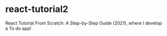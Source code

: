 # react-tutorial2
React Tutorial From Scratch: A Step-by-Step Guide (2021), where I develop a To do app!
